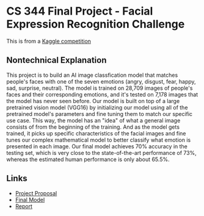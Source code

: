 # CS 344 Final Project - Facial Expression Recognition Challenge
This is from a [Kaggle competition](https://www.kaggle.com/competitions/challenges-in-representation-learning-facial-expression-recognition-challenge/overview)
## Nontechnical Explanation
This project is to build an AI image classfication model that matches people's faces with one of the seven emotions (angry, disgust, fear, happy, sad, surprise, neutral). The model is trained on 28,709 images of people's faces and their corresponding emotions, and it's tested on 7,178 images that the model has never seen before. Our model is built on top of a large pretrained vision model (VGG16) by initializing our model using all of the pretrained model's parameters and fine tuning them to match our specific use case. This way, the model has an "idea" of what a general image consists of from the beginning of the training. And as the model gets trained, it picks up specific characteristics of the facial images and fine tunes our complex mathematical model to better classify what emotion is presented in each image. Our final model achieves 70% accuracy in the testing set, which is very close to the state-of-the-art performance of 73%, whereas the estimated human performance is only about 65.5%.

## Links
- [Project Proposal](https://github.com/peterpeng07/CS344FinalProject/blob/main/proposal.ipynb)
- [Final Model](https://github.com/peterpeng07/CS344FinalProject/blob/main/Final%20Model.ipynb)
- [Report]()